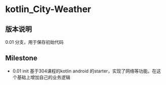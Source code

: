 # kotlin_City-Weather

## 版本说明

0.01 分支，用于保存初始代码
## Milestone

- 0.01 init
  基于304课程的kotlin android 的starter，实现了网络等功能。在这个基础上增加自己的业务逻辑
